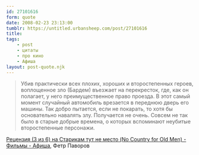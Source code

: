 ```yaml
---
id: 27101616
form: quote
date: 2008-02-23 23:13:00
tumblr: https://untitled.urbansheep.com/post/27101616
title: 
tags:
    - post
    - цитаты
    - про кино
    - Афиша
layout: post-quote.njk
---
```


<blockquote>
Убив практически всех плохих, хороших и второстепенных героев, воплощенное зло (Бардем) въезжает на перекресток, где, как он полагает, у него преимущественное право проезда. В этот самый момент случайный автомобиль врезается в переднюю дверь его машины. Так добро пытается, если не покарать, то хотя бы основательно навалять злу. Получается не очень. Совсем не так было в старые добрые времена, о которых вспоминают неубитые второстепенные персонажи.
</blockquote>

<a href="http://www.afisha.ru/personalpage/263727/review/205250/">Рецензия (3 из 6) на Старикам тут не место (No Country for Old Men) - Фильмы - Афиша</a>, Фетр Паворов
